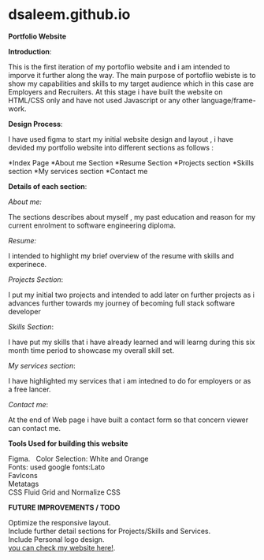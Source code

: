 # dsaleem.github.io
**Portfolio Website**

**Introduction**:

This is the first iteration of my portoflio website and i am intended to imporve it further along the way.
The main purpose of portoflio webiste is to show my capabilities and skills to my target audience which in this case are Employers and Recruiters. 
At this stage i have built the website on HTML/CSS only and have not used Javascript or any other language/frame-work.

**Design Process**:

I have used figma to start my initial website design and layout , i have devided my portfolio website into different sections as follows :

*Index Page 
*About me Section
*Resume Section
*Projects section
*Skills section
*My services section
*Contact me

**Details of each section**:

_About me:_

The sections describes about myself , my past education and reason for my current enrolment to software engineering diploma.

_Resume:_

I intended to highlight my brief overview of the resume with skills and experinece.


_Projects Section_:

I put my initial two projects and intended to add later on further projects as i advances further towards my journey of becoming full stack software developer


_Skills Section_:

I have put my skills that i have already learned and will learng during this six month time period to showcase my overall skill set.

_My services section_:

I have highlighted my services that i am intedned to do for employers or as a free lancer.

_Contact me_:

At the end of Web page i have built a contact form so that concern viewer can contact me.

**Tools Used for building this website**

Figma.   
Color Selection: White and Orange   
Fonts: used google fonts:Lato   
FavIcons  
Metatags  
CSS Fluid Grid and Normalize CSS  


**FUTURE IMPROVEMENTS / TODO**

Optimize the responsive layout.  
Include further detail sections for Projects/Skills and Services.  
Include Personal logo design.  
[you can check my website here!](https://dsaleem.github.io).  

